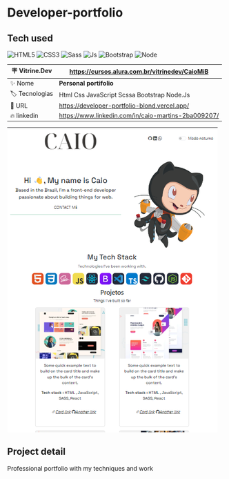 # Developer-portfolio




 <div> 
 
 <h2>Tech used </h2>
 
<img  alt="HTML5" height="30" wight="40" src="https://img.shields.io/badge/HTML5-E34F26?style=for-the-badge&logo=html5&logoColor=white"/>
<img  alt="CSS3" height="30" wight="40" src="https://img.shields.io/badge/CSS3-1572B6?style=for-the-badge&logo=css3&logoColor=white"/>
<img  alt="Sass" height="30" wight="40" src="https://img.shields.io/badge/Sass-CC6699?style=for-the-badge&logo=sass&logoColor=white"/>
<img  alt="Js" height="30" wight="40" src="https://img.shields.io/badge/JavaScript-F7DF1E?style=for-the-badge&logo=javascript&logoColor=black"/>
<img  alt="Bootstrap" height="30" wight="40" src="https://img.shields.io/badge/Bootstrap-563D7C?style=for-the-badge&logo=bootstrap&logoColor=white"/>
 <img  alt="Node" height="30" wight="40" src="https://img.shields.io/badge/Node.js-43853D?style=for-the-badge&logo=node.js&logoColor=white"/>
 </div>


| :placard: Vitrine.Dev | https://cursos.alura.com.br/vitrinedev/CaioMiB |
| -------------  | --- |
| :sparkles: Nome        | **Personal portifolio**
| :label: Tecnologias | Html Css JavaScript Scssa Bootstrap Node.Js
| :rocket: URL         | https://developer-portfolio-blond.vercel.app/
| :fire: linkedin     | https://www.linkedin.com/in/caio-martins-2ba009207/

<!-- Inserir imagem com a #vitrinedev ao final do link -->
![](https://github.com/DocCaio/Developer-portfolio/blob/main/src/assets/images/light.png)

## Project detail

Professional portfolio with my techniques and work

